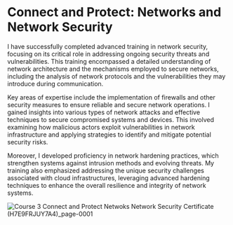 # Connect and Protect: Networks and Network Security

I have successfully completed advanced training in network security, focusing on its critical role in addressing ongoing security threats and vulnerabilities. This training encompassed a detailed understanding of network architecture and the mechanisms employed to secure networks, including the analysis of network protocols and the vulnerabilities they may introduce during communication.

Key areas of expertise include the implementation of firewalls and other security measures to ensure reliable and secure network operations. I gained insights into various types of network attacks and effective techniques to secure compromised systems and devices. This involved examining how malicious actors exploit vulnerabilities in network infrastructure and applying strategies to identify and mitigate potential security risks.

Moreover, I developed proficiency in network hardening practices, which strengthen systems against intrusion methods and evolving threats. My training also emphasized addressing the unique security challenges associated with cloud infrastructures, leveraging advanced hardening techniques to enhance the overall resilience and integrity of network systems.


![Course 3 Connect and Protect Netwoks   Network Security Certificate (H7E9FRJUY7A4)_page-0001](https://github.com/user-attachments/assets/91669cd3-6c9b-477a-99c8-cc171a9f28e3)

